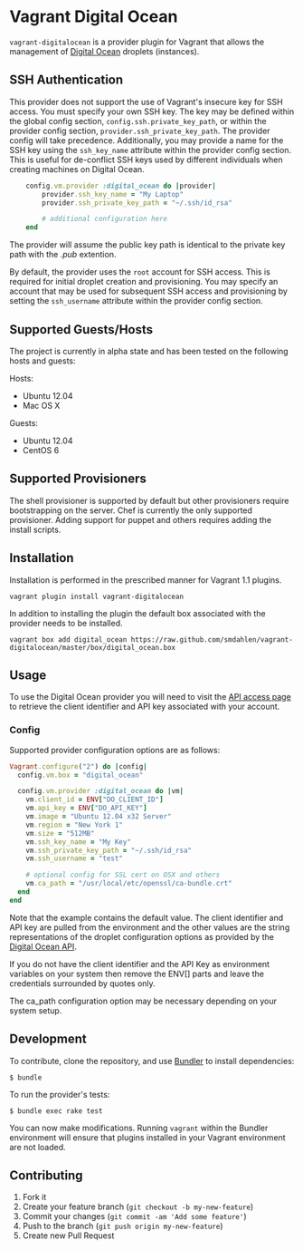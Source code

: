 # Vagrant Digital Ocean

`vagrant-digitalocean` is a provider plugin for Vagrant that allows the
management of [Digital Ocean](https://www.digitalocean.com/) droplets
(instances).

## SSH Authentication

This provider does not support the use of Vagrant's insecure key for SSH
access. You must specify your own SSH key. The key may be defined within
the global config section, `config.ssh.private_key_path`, or within the
provider config section, `provider.ssh_private_key_path`. The provider
config will take precedence. Additionally, you may provide a name for
the SSH key using the `ssh_key_name` attribute within the provider config
section. This is useful for de-conflict SSH keys used by different
individuals when creating machines on Digital Ocean.

```ruby
    config.vm.provider :digital_ocean do |provider|
        provider.ssh_key_name = "My Laptop"
        provider.ssh_private_key_path = "~/.ssh/id_rsa"

        # additional configuration here
    end
```

The provider will assume the public key path is identical to the private
key path with the *.pub* extention.

By default, the provider uses the `root` account for SSH access. This is
required for initial droplet creation and provisioning. You may specify
an account that may be used for subsequent SSH access and provisioning
by setting the `ssh_username` attribute within the provider config
section.

## Supported Guests/Hosts

The project is currently in alpha state and has been tested on the
following hosts and guests:

Hosts:

* Ubuntu 12.04
* Mac OS X

Guests:

* Ubuntu 12.04
* CentOS 6

## Supported Provisioners

The shell provisioner is supported by default but other provisioners require
bootstrapping on the server. Chef is currently the only supported provisioner.
Adding support for puppet and others requires adding the install scripts.

## Installation

Installation is performed in the prescribed manner for Vagrant 1.1 plugins.

    vagrant plugin install vagrant-digitalocean

In addition to installing the plugin the default box associated with the
provider needs to be installed.

    vagrant box add digital_ocean https://raw.github.com/smdahlen/vagrant-digitalocean/master/box/digital_ocean.box

## Usage

To use the Digital Ocean provider you will need to visit the
[API access page](https://www.digitalocean.com/api_access) to retrieve
the client identifier and API key associated with your account.

### Config

Supported provider configuration options are as follows:

```ruby
Vagrant.configure("2") do |config|
  config.vm.box = "digital_ocean"

  config.vm.provider :digital_ocean do |vm|
    vm.client_id = ENV["DO_CLIENT_ID"]
    vm.api_key = ENV["DO_API_KEY"]
    vm.image = "Ubuntu 12.04 x32 Server"
    vm.region = "New York 1"
    vm.size = "512MB"
    vm.ssh_key_name = "My Key"
    vm.ssh_private_key_path = "~/.ssh/id_rsa"
    vm.ssh_username = "test"

    # optional config for SSL cert on OSX and others
    vm.ca_path = "/usr/local/etc/openssl/ca-bundle.crt"
  end
end
```

Note that the example contains the default value. The client identifier and
API key are pulled from the environment and the other values are the string
representations of the droplet configuration options as provided by the
[Digital Ocean API](https://www.digitalocean.com/api). 

If you do not have the client identifier and the API Key as environment variables 
on your system then remove the ENV[] parts and leave the credentials surrounded by quotes only.

The ca_path configuration option may be necessary depending on your system setup.

## Development

To contribute, clone the repository, and use [Bundler](http://gembundler.com)
to install dependencies:

    $ bundle

To run the provider's tests:

    $ bundle exec rake test

You can now make modifications. Running `vagrant` within the Bundler
environment will ensure that plugins installed in your Vagrant
environment are not loaded.

## Contributing

1. Fork it
2. Create your feature branch (`git checkout -b my-new-feature`)
3. Commit your changes (`git commit -am 'Add some feature'`)
4. Push to the branch (`git push origin my-new-feature`)
5. Create new Pull Request
